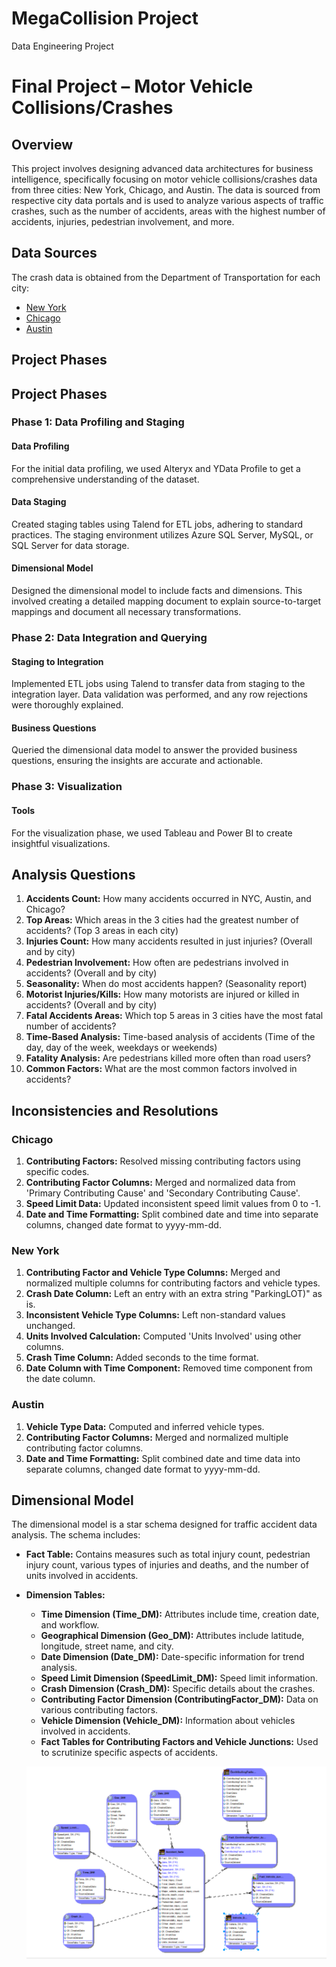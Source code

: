 # MegaCollision Project
 Data Engineering Project

 # Final Project – Motor Vehicle Collisions/Crashes

## Overview

This project involves designing advanced data architectures for business intelligence, specifically focusing on motor vehicle collisions/crashes data from three cities: New York, Chicago, and Austin. The data is sourced from respective city data portals and is used to analyze various aspects of traffic crashes, such as the number of accidents, areas with the highest number of accidents, injuries, pedestrian involvement, and more.

## Data Sources

The crash data is obtained from the Department of Transportation for each city:
- [New York](https://data.cityofnewyork.us/Public-Safety/Motor-Vehicle-Collisions-Crashes/h9gi-nx95/about_data)
- [Chicago](https://data.cityofchicago.org/Transportation/Traffic-Crashes-Crashes/85ca-t3if/about_data)
- [Austin](https://data.austintexas.gov/Transportation-and-Mobility/Austin-Crash-Report-Data-Crash-Level-Records/y2wy-tgr5/about_data)

## Project Phases
## Project Phases

### Phase 1: Data Profiling and Staging

#### Data Profiling
For the initial data profiling, we used Alteryx and YData Profile to get a comprehensive understanding of the dataset.

#### Data Staging
Created staging tables using Talend for ETL jobs, adhering to standard practices. The staging environment utilizes Azure SQL Server, MySQL, or SQL Server for data storage.

#### Dimensional Model
Designed the dimensional model to include facts and dimensions. This involved creating a detailed mapping document to explain source-to-target mappings and document all necessary transformations.

### Phase 2: Data Integration and Querying

#### Staging to Integration
Implemented ETL jobs using Talend to transfer data from staging to the integration layer. Data validation was performed, and any row rejections were thoroughly explained.

#### Business Questions
Queried the dimensional data model to answer the provided business questions, ensuring the insights are accurate and actionable.


### Phase 3: Visualization

#### Tools
For the visualization phase, we used Tableau and Power BI to create insightful visualizations.


## Analysis Questions

1. **Accidents Count:** How many accidents occurred in NYC, Austin, and Chicago?
2. **Top Areas:** Which areas in the 3 cities had the greatest number of accidents? (Top 3 areas in each city)
3. **Injuries Count:** How many accidents resulted in just injuries? (Overall and by city)
4. **Pedestrian Involvement:** How often are pedestrians involved in accidents? (Overall and by city)
5. **Seasonality:** When do most accidents happen? (Seasonality report)
6. **Motorist Injuries/Kills:** How many motorists are injured or killed in accidents? (Overall and by city)
7. **Fatal Accidents Areas:** Which top 5 areas in 3 cities have the most fatal number of accidents?
8. **Time-Based Analysis:** Time-based analysis of accidents (Time of the day, day of the week, weekdays or weekends)
9. **Fatality Analysis:** Are pedestrians killed more often than road users?
10. **Common Factors:** What are the most common factors involved in accidents?

## Inconsistencies and Resolutions

### Chicago
1. **Contributing Factors:** Resolved missing contributing factors using specific codes.
2. **Contributing Factor Columns:** Merged and normalized data from 'Primary Contributing Cause' and 'Secondary Contributing Cause'.
3. **Speed Limit Data:** Updated inconsistent speed limit values from 0 to -1.
4. **Date and Time Formatting:** Split combined date and time into separate columns, changed date format to yyyy-mm-dd.

### New York
1. **Contributing Factor and Vehicle Type Columns:** Merged and normalized multiple columns for contributing factors and vehicle types.
2. **Crash Date Column:** Left an entry with an extra string "ParkingLOT)" as is.
3. **Inconsistent Vehicle Type Columns:** Left non-standard values unchanged.
4. **Units Involved Calculation:** Computed 'Units Involved' using other columns.
5. **Crash Time Column:** Added seconds to the time format.
6. **Date Column with Time Component:** Removed time component from the date column.

### Austin
1. **Vehicle Type Data:** Computed and inferred vehicle types.
2. **Contributing Factor Columns:** Merged and normalized multiple contributing factor columns.
3. **Date and Time Formatting:** Split combined date and time data into separate columns, changed date format to yyyy-mm-dd.

## Dimensional Model

The dimensional model is a star schema designed for traffic accident data analysis. The schema includes:

- **Fact Table:** Contains measures such as total injury count, pedestrian injury count, various types of injuries and deaths, and the number of units involved in accidents.
- **Dimension Tables:**
  - **Time Dimension (Time_DM):** Attributes include time, creation date, and workflow.
  - **Geographical Dimension (Geo_DM):** Attributes include latitude, longitude, street name, and city.
  - **Date Dimension (Date_DM):** Date-specific information for trend analysis.
  - **Speed Limit Dimension (SpeedLimit_DM):** Speed limit information.
  - **Crash Dimension (Crash_DM):** Specific details about the crashes.
  - **Contributing Factor Dimension (ContributingFactor_DM):** Data on various contributing factors.
  - **Vehicle Dimension (Vehicle_DM):** Information about vehicles involved in accidents.
  - **Fact Tables for Contributing Factors and Vehicle Junctions:** Used to scrutinize specific aspects of accidents.


  ![Dimensional Model](https://github.com/Nishieee/MegaCollision-Project/blob/main/dimenaional%20model.png)





